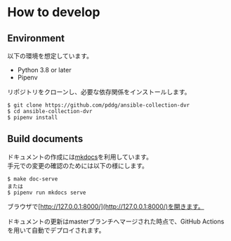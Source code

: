 # How to develop

## Environment

以下の環境を想定しています。

- Python 3.8 or later
- Pipenv

リポジトリをクローンし、必要な依存関係をインストールします。

```
$ git clone https://github.com/pddg/ansible-collection-dvr
$ cd ansible-collection-dvr
$ pipenv install
```

## Build documents

ドキュメントの作成には[mkdocs](https://github.com/mkdocs/mkdocs)を利用しています。  
手元での変更の確認のためには以下の様にします。

```
$ make doc-serve
または
$ pipenv run mkdocs serve
```

ブラウザで[http://127.0.0.1:8000/](http://127.0.0.1:8000/)を開きます。

ドキュメントの更新はmasterブランチへマージされた時点で、GitHub Actionsを用いて自動でデプロイされます。

